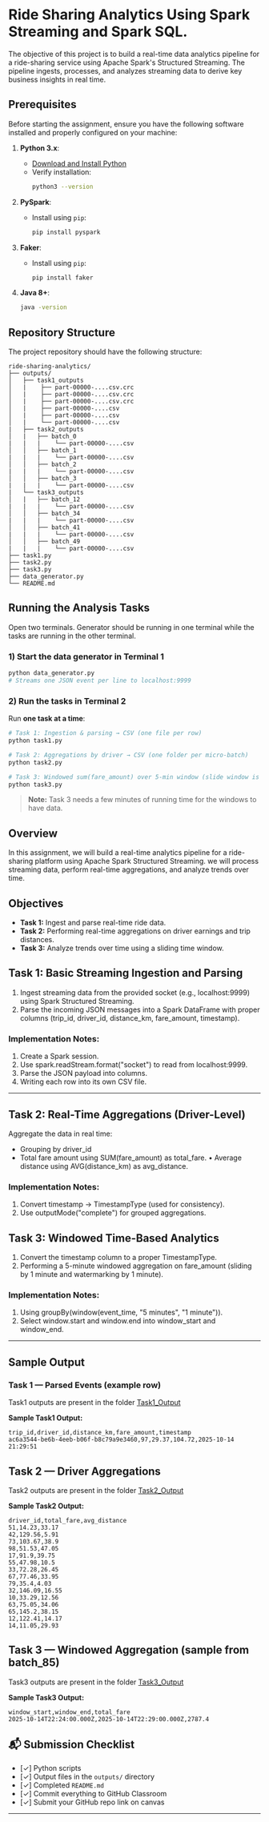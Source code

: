 # Ride Sharing Analytics Using Spark Streaming and Spark SQL.

The objective of this project is to build a real-time data analytics pipeline for a ride-sharing service using Apache Spark's Structured Streaming. The pipeline ingests, processes, and analyzes streaming data to derive key business insights in real time.

## **Prerequisites**
Before starting the assignment, ensure you have the following software installed and properly configured on your machine:
1. **Python 3.x**:
   - [Download and Install Python](https://www.python.org/downloads/)
   - Verify installation:
     ```bash
     python3 --version
     ```

2. **PySpark**:
   - Install using `pip`:
     ```bash
     pip install pyspark
     ```

3. **Faker**:
   - Install using `pip`:
     ```bash
     pip install faker
     ```

4. **Java 8+**:
     ```bash
     java -version
     ```

## Repository Structure
The project repository should have the following structure:
```
ride-sharing-analytics/
├── outputs/
│   ├── task1_outputs
│   |    ├── part-00000-....csv.crc
│   |    ├── part-00000-....csv.crc
│   |    ├── part-00000-....csv.crc
│   |    ├── part-00000-....csv
│   |    ├── part-00000-....csv
│   |    └── part-00000-....csv
|   ├── task2_outputs
│   |   ├── batch_0
|   |   |    └── part-00000-....csv
│   │   ├── batch_1
|   |   |    └── part-00000-....csv
│   │   ├── batch_2
|   |   |    └── part-00000-....csv
│   │   ├── batch_3
|   |   |    └── part-00000-....csv
|   └── task3_outputs
│   |   ├── batch_12
|   |   |    └── part-00000-....csv
│   │   ├── batch_34
|   |   |    └── part-00000-....csv
│   │   ├── batch_41
|   |   |    └── part-00000-....csv
│   │   ├── batch_49
|   |   |    └── part-00000-....csv
├── task1.py
├── task2.py
├── task3.py
├── data_generator.py
└── README.md
```

## **Running the Analysis Tasks**

Open two terminals. Generator should be running in one terminal while the tasks are running in the other terminal.

 ### 1) Start the data generator in Terminal 1

```bash
python data_generator.py
# Streams one JSON event per line to localhost:9999
```

### 2) Run the tasks in Terminal 2

Run **one task at a time**:

```bash
# Task 1: Ingestion & parsing → CSV (one file per row)
python task1.py

# Task 2: Aggregations by driver → CSV (one folder per micro-batch)
python task2.py

# Task 3: Windowed sum(fare_amount) over 5-min window (slide window is 1 min, watermark is 1 min) → CSV
python task3.py
```

> **Note:** Task 3 needs a few minutes of running time for the windows to have data.

## **Overview**

In this assignment, we will build a real-time analytics pipeline for a ride-sharing platform using Apache Spark Structured Streaming. we will process streaming data, perform real-time aggregations, and analyze trends over time.

## **Objectives**

  * **Task 1:** Ingest and parse real-time ride data.
  * **Task 2:** Performing real-time aggregations on driver earnings and trip distances.
  * **Task 3:** Analyze trends over time using a sliding time window.

## **Task 1: Basic Streaming Ingestion and Parsing**

1. Ingest streaming data from the provided socket (e.g., localhost:9999) using Spark Structured Streaming.
2. Parse the incoming JSON messages into a Spark DataFrame with proper columns (trip_id, driver_id, distance_km, fare_amount, timestamp).

### **Implementation Notes:**
1. Create a Spark session.
2. Use spark.readStream.format("socket") to read from localhost:9999.
3. Parse the JSON payload into columns.
4. Writing each row into its own CSV file.
---

## **Task 2: Real-Time Aggregations (Driver-Level)**

Aggregate the data in real time:
  * Grouping by driver_id 
  * Total fare amount using SUM(fare_amount) as total_fare.
  • Average distance using AVG(distance_km) as avg_distance.

### **Implementation Notes:**
1. Convert timestamp → TimestampType (used for consistency).
2. Use outputMode("complete") for grouped aggregations.

## **Task 3: Windowed Time-Based Analytics**

1. Convert the timestamp column to a proper TimestampType.
2. Performing a 5-minute windowed aggregation on fare_amount (sliding by 1 minute and watermarking by 1 minute).

### **Implementation Notes:**

1. Using groupBy(window(event_time, "5 minutes", "1 minute")).
2. Select window.start and window.end into window_start and window_end.

---

## **Sample Output**

### Task 1 — Parsed Events (example row)

Task1 outputs are present in the folder [Task1_Output](./outputs/task1_outputs/)

**Sample Task1 Output:**
```
trip_id,driver_id,distance_km,fare_amount,timestamp
ac6a3544-be6b-4eeb-b06f-b8c79a9e3460,97,29.37,104.72,2025-10-14 21:29:51

```

## Task 2 — Driver Aggregations

Task2 outputs are present in the folder [Task2_Output](./outputs/task2_outputs/)

**Sample Task2 Output:**
```
driver_id,total_fare,avg_distance
51,14.23,33.17
42,129.56,5.91
73,103.67,38.9
98,51.53,47.05
17,91.9,39.75
55,47.98,10.5
33,72.28,26.45
67,77.46,33.95
79,35.4,4.03
32,146.09,16.55
10,33.29,12.56
63,75.05,34.06
65,145.2,38.15
12,122.41,14.17
14,11.05,29.93

```

## Task 3 — Windowed Aggregation (sample from batch_85)

Task3 outputs are present in the folder [Task3_Output](./outputs/task3_outputs/)

**Sample Task3 Output:**
```
window_start,window_end,total_fare
2025-10-14T22:24:00.000Z,2025-10-14T22:29:00.000Z,2787.4

```

## 📬 Submission Checklist

- [&#x2713;] Python scripts 
- [&#x2713;] Output files in the `outputs/` directory  
- [&#x2713;] Completed `README.md`  
- [&#x2713;] Commit everything to GitHub Classroom  
- [&#x2713;] Submit your GitHub repo link on canvas

---